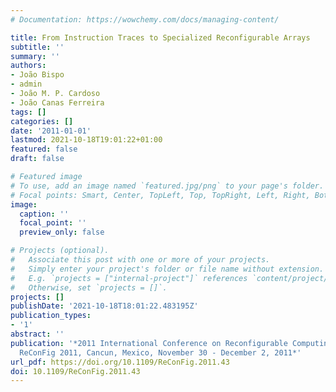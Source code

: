 ```yaml
---
# Documentation: https://wowchemy.com/docs/managing-content/

title: From Instruction Traces to Specialized Reconfigurable Arrays
subtitle: ''
summary: ''
authors:
- João Bispo
- admin
- João M. P. Cardoso
- João Canas Ferreira
tags: []
categories: []
date: '2011-01-01'
lastmod: 2021-10-18T19:01:22+01:00
featured: false
draft: false

# Featured image
# To use, add an image named `featured.jpg/png` to your page's folder.
# Focal points: Smart, Center, TopLeft, Top, TopRight, Left, Right, BottomLeft, Bottom, BottomRight.
image:
  caption: ''
  focal_point: ''
  preview_only: false

# Projects (optional).
#   Associate this post with one or more of your projects.
#   Simply enter your project's folder or file name without extension.
#   E.g. `projects = ["internal-project"]` references `content/project/deep-learning/index.md`.
#   Otherwise, set `projects = []`.
projects: []
publishDate: '2021-10-18T18:01:22.483195Z'
publication_types:
- '1'
abstract: ''
publication: '*2011 International Conference on Reconfigurable Computing and FPGAs,
  ReConFig 2011, Cancun, Mexico, November 30 - December 2, 2011*'
url_pdf: https://doi.org/10.1109/ReConFig.2011.43
doi: 10.1109/ReConFig.2011.43
---
```

